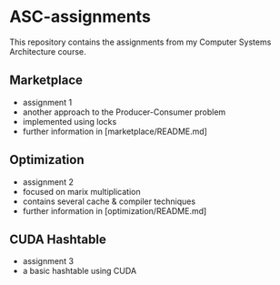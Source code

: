 # ASC-assignments
This repository contains the assignments from my Computer Systems Architecture course.

## Marketplace 
- assignment 1
- another approach to the Producer-Consumer problem 
- implemented using locks
- further information in [marketplace/README.md]

## Optimization
- assignment 2
- focused on marix multiplication
- contains several cache & compiler techniques
- further information in [optimization/README.md]

## CUDA Hashtable
- assignment 3
- a basic hashtable using CUDA
